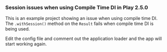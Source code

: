 

### Session issues when using Compile Time DI in Play 2.5.0

This is an example project showing an issue when using compile time DI. The `.withSession()` method on the `Result` fails when compile time DI is being used. 

Edit the config file and comment out the application loader and the app will start working again.

